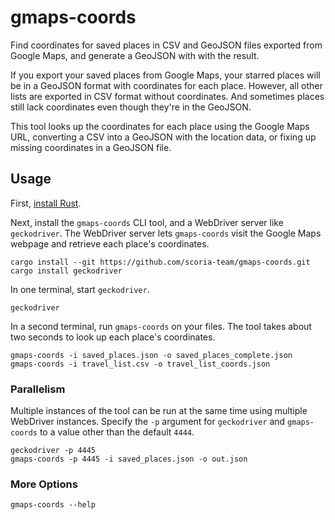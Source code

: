 # gmaps-coords

Find coordinates for saved places in CSV and GeoJSON files exported from Google Maps, and generate a GeoJSON with with the result.

If you export your saved places from Google Maps, your starred places will be in a GeoJSON format with coordinates for each place. However, all other lists are exported in CSV format without coordinates. And sometimes places still lack coordinates even though they're in the GeoJSON.

This tool looks up the coordinates for each place using the Google Maps URL, converting a CSV into a GeoJSON with the location data, or fixing up missing coordinates in a GeoJSON file.

## Usage

First, [install Rust](https://www.rust-lang.org/tools/install).

Next, install the `gmaps-coords` CLI tool, and a WebDriver server like `geckodriver`. The WebDriver server lets `gmaps-coords` visit the Google Maps webpage and retrieve each place's coordinates.

```shell
cargo install --git https://github.com/scoria-team/gmaps-coords.git
cargo install geckodriver
```

In one terminal, start `geckodriver`.

```shell
geckodriver
```

In a second terminal, run `gmaps-coords` on your files. The tool takes about two seconds to look up each place's coordinates.

```shell
gmaps-coords -i saved_places.json -o saved_places_complete.json
gmaps-coords -i travel_list.csv -o travel_list_coords.json
```

### Parallelism

Multiple instances of the tool can be run at the same time using multiple WebDriver instances. Specify the `-p` argument for `geckodriver` and `gmaps-coords` to a value other than the default `4444`.

```shell
geckodriver -p 4445
gmaps-coords -p 4445 -i saved_places.json -o out.json
```

### More Options

```shell
gmaps-coords --help
```
